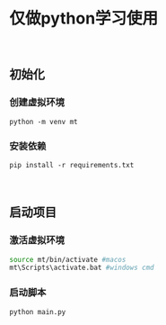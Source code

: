 # 仅做python学习使用

<br/>

## 初始化

### 创建虚拟环境

`python -m venv mt`

### 安装依赖

`pip install -r requirements.txt`

<br/>

## 启动项目

### 激活虚拟环境

```sh
source mt/bin/activate #macos
mt\Scripts\activate.bat #windows cmd
```

### 启动脚本

`python main.py`
